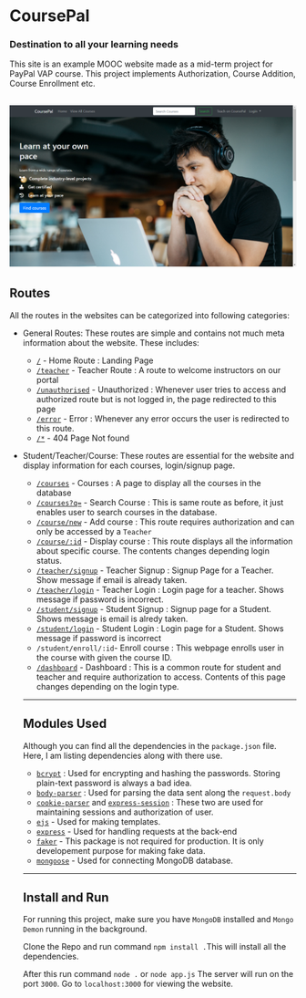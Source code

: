 # CoursePal
### Destination to all your learning needs

This site is an example MOOC website made as a mid-term project for PayPal VAP course. This project implements Authorization, Course Addition, Course Enrollment etc.

![CoursePal](/screenshots/home_1.png)
---
## Routes
All the routes in the websites can be categorized into following categories:
- General Routes:
  These routes are simple and contains not much meta information about the website. These includes:
    -   [`/`](/screenshots/home_1.png) - Home Route : Landing Page
    -   [`/teacher`](/screenshots/teacher_1.png) - Teacher Route : A route to welcome instructors on our portal
    -   [`/unauthorised`](/screenshots/unauth.png) - Unauthorized : Whenever user tries to access and authorized route but is not logged in, the page redirected to this page
    -   [`/error`](/screenshots/error.png) - Error : Whenever any error occurs the user is redirected to this route.
    -   [`/*`](/screenshots/404.png) - 404 Page Not found 
- Student/Teacher/Course:
  These routes are essential for the website and display information for each courses, login/signup page.
    - [`/courses`](/screenshots/courses.png) - Courses : A page to display all the courses in the database
    - [`/courses?q=`](/screenshots/search.png) - Search Course : This is same route as before, it just enables user to search courses in the database.
    - [`/course/new`](/screenshots/new_course.png) - Add course : This route requires authorization and can only be accessed by a `Teacher`
    - [`/course/:id`](/screenshots/course.png) - Display course : This route displays all the information about specific course. The contents changes depending login status.
    - [`/teacher/signup`](/screenshots/teacher_signup.png) - Teacher Signup : Signup Page for a Teacher. Show message if email is already taken.
    - [`/teacher/login`](/screenshots/signin.png) - Teacher Login : Login page for a teacher. Shows message if password is incorrect.
    - [`/student/signup`](/screenshots/student_signup.png) - Student Signup : Signup page for a Student. Shows message is email is alredy taken.
    - [`/student/login`](/screenshots/signin.png) - Student Login : Login page for a Student. Shows message if password is incorrect
    - `/student/enroll/:id`- Enroll course : This webpage enrolls user in the course with given the course ID.
    - [`/dashboard`](/screenshots/teacher_dashboard.png) - Dashboard : This is a common route for student and teacher and require authorization to access. Contents of this page changes depending on the login type.
  ---
  ## Modules Used
  Although you can find all the dependencies in the `package.json` file. Here, I am listing dependencies along with there use.
  - [`bcrypt`](https://www.npmjs.com/package/bcrypt) : Used for encrypting and hashing the passwords. Storing plain-text password is always a bad idea.
  - [`body-parser`](https://www.npmjs.com/package/body-parser) : Used for parsing the data sent along the `request.body`
  - [`cookie-parser`](https://www.npmjs.com/package/cookie-parser) and [`express-session`](https://www.npmjs.com/package/express-session) : These two are used for maintaining sessions and authorization of user.
  - [`ejs`](https://www.npmjs.com/package/ejs) - Used for making templates.
  - [`express`](https://www.npmjs.com/package/express) - Used for handling requests at the back-end
  - [`faker`](https://www.npmjs.com/package/faker) - This package is not required for production. It is only developement purpose for making fake data.
  - [`mongoose`](https://www.npmjs.com/package/mongoose) - Used for connecting MongoDB database.
  ---
  ## Install and Run
  For running this project, make sure you have `MongoDB` installed and `Mongo Demon` running in the background.
  
  Clone the Repo and run command `npm install .`This will install all the dependencies. 

  After this run command `node .` or `node app.js` The server will run on the port `3000`. Go to `localhost:3000` for viewing the website.
